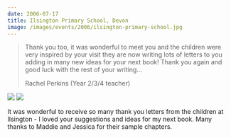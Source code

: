 ```yaml
---
date: 2006-07-17
title: Ilsington Primary School, Devon
image: /images/events/2006/ilsington-primary-school.jpg
---
```


> Thank you too, it was wonderful to meet you and the children were very inspired by your visit they are now writing lots of letters to you adding in many new ideas for your next book! Thank you again and good luck with the rest of your writing...
> 
> <footer>Rachel Perkins (Year 2/3/4 teacher)</footer>

![](/images/events/2006/ilsington-maddies-letter.jpg) 
![](/images/events/2006/ilsington-jessicas-letter.jpg)

It was wonderful to receive so many thank you letters from the children at Ilsington - I loved your suggestions and ideas for my next book. Many thanks to Maddie and Jessica for their sample chapters.
